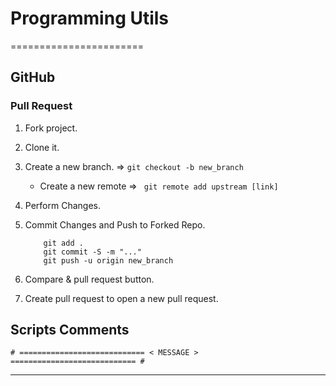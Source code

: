# Programming Utils
=======================

GitHub
---------

### Pull Request

1. Fork project.
2. Clone it.
3. Create a new branch.  => ```git checkout -b new_branch ```

    * Create a new remote => ``` git remote add upstream [link]```  

4. Perform Changes.
5. Commit Changes and Push to Forked Repo.
    ```
        git add .
        git commit -S -m "..."
        git push -u origin new_branch

    ```
6. Compare & pull request button.
7. Create pull request to open a new pull request.


Scripts Comments
----------------

```
# ============================ < MESSAGE > ============================ #
```


-----------------------------------------------------------------------------------------------------